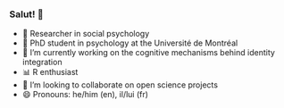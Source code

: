 ### Salut! 👋

- 🧠 Researcher in social psychology
- 📖 PhD student in psychology at the Université de Montréal
- 🔭 I’m currently working on the cognitive mechanisms behind identity integration
- 📊 R enthusiast
- 👯 I’m looking to collaborate on open science projects
- 😄 Pronouns: he/him (en), il/lui (fr)
